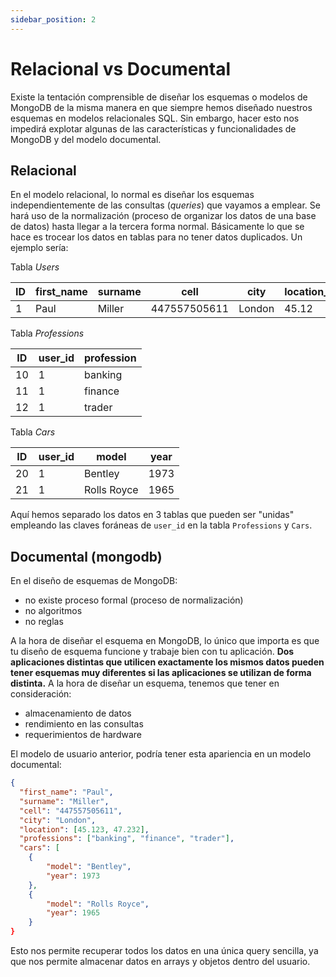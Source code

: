 ```yaml
---
sidebar_position: 2
---
```


# Relacional vs Documental

Existe la tentación comprensible de diseñar los esquemas o modelos de MongoDB de la misma manera en que siempre hemos diseñado nuestros esquemas en modelos relacionales SQL. Sin embargo, hacer esto nos impedirá explotar algunas de las características y funcionalidades de MongoDB y del modelo documental.

## Relacional

En el modelo relacional, lo normal es diseñar los esquemas independientemente de las consultas (_queries_) que vayamos a emplear. Se hará uso de la normalización (proceso de organizar los datos de una base de datos) hasta llegar a la tercera forma normal. Básicamente lo que se hace es trocear los datos en tablas para no tener datos duplicados. Un ejemplo sería:

Tabla _Users_

| ID  | first_name | surname | cell         | city   | location_x | location_y |
|-----|------------|---------|--------------|--------|------------|------------|
| 1   | Paul       | Miller  | 447557505611 | London | 45.12      | 47.23      |

Tabla _Professions_

| ID  | user_id | profession |
|-----|---------|------------|
| 10  | 1       | banking    |
| 11  | 1       | finance    |
| 12  | 1       | trader     |

Tabla _Cars_

| ID  | user_id | model       | year |
|-----|---------|-------------|------|
| 20  | 1       | Bentley     | 1973 |
| 21  | 1       | Rolls Royce | 1965 |

Aquí hemos separado los datos en 3 tablas que pueden ser "unidas" empleando las claves foráneas de `user_id` en la tabla `Professions` y `Cars`.

## Documental (mongodb)

En el diseño de esquemas de MongoDB:
- no existe proceso formal (proceso de normalización)
- no algoritmos
- no reglas

A la hora de diseñar el esquema en MongoDB, lo único que importa es que tu diseño de esquema funcione y trabaje bien con tu aplicación. **Dos aplicaciones distintas que utilicen exactamente los mismos datos pueden tener esquemas muy diferentes si las aplicaciones se utilizan de forma distinta.** A la hora de diseñar un esquema, tenemos que tener en consideración:
- almacenamiento de datos
- rendimiento en las consultas
- requerimientos de hardware

El modelo de usuario anterior, podría tener esta apariencia en un modelo documental:

```json
{
  "first_name": "Paul",
  "surname": "Miller",
  "cell": "447557505611",
  "city": "London",
  "location": [45.123, 47.232],
  "professions": ["banking", "finance", "trader"],
  "cars": [
    {
        "model": "Bentley",
        "year": 1973
    },
    {
        "model": "Rolls Royce",
        "year": 1965
    }
}
```

Esto nos permite recuperar todos los datos en una única query sencilla, ya que nos permite almacenar datos en arrays y objetos dentro del usuario.

